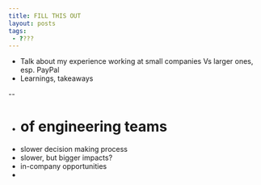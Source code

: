 ```yaml
---
title: FILL THIS OUT
layout: posts
tags:
 - ????
---
```


* Talk about my experience working at small companies Vs larger ones, esp. PayPal
* Learnings, takeaways

--

* # of engineering teams
* slower decision making process
* slower, but bigger impacts?
* in-company opportunities
*
